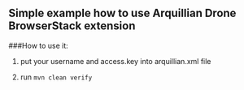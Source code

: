## Simple example how to use Arquillian Drone BrowserStack extension

###How to use it:
1) put your username and access.key into arquillian.xml file
 
2) run `mvn clean verify`

